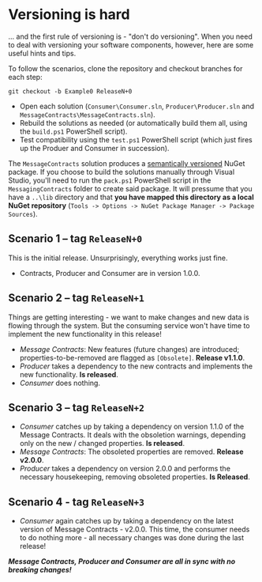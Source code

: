 # Versioning is hard
... and the first rule of versioning is - "don't do versioning". When you need to deal with versioning your software components, 
however, here are some useful hints and tips.

To follow the scenarios, clone the repository and checkout branches for each step:

    git checkout -b Example0 ReleaseN+0

- Open each solution (`Consumer\Consumer.sln`, `Producer\Producer.sln` and `MessageContracts\MessageContracts.sln`).
- Rebuild the solutions as needed (or automatically build them all, using the `build.ps1` PowerShell script).
- Test compatibility using the `test.ps1` PowerShell script (which just fires up the Produer and Consumer in succession).

The `MessageContracts` solution produces a [semantically versioned](http://semver.org/) NuGet package. If you choose to build the solutions manually through Visual Studio, you'll need to run the `pack.ps1` PowerShell script in the `MessagingContracts` folder to create said package. It will pressume that you have a `..\lib` directory and that **you have mapped this directory as a local NuGet repository** (`Tools -> Options -> NuGet Package Manager -> Package Sources`). 

## Scenario 1 – tag `ReleaseN+0`
This is the initial release. Unsurprisingly, everything works just fine.
- Contracts, Producer and Consumer are in version 1.0.0.

## Scenario 2 – tag `ReleaseN+1`
Things are getting interesting - we want to make changes and new data is flowing through the system. But the consuming service 
won't have time to implement the new functionality in this release!
- *Message Contracts*: New features (future changes) are introduced; properties-to-be-removed are flagged as `[Obsolete]`. **Release v1.1.0**.
- *Producer* takes a dependency to the new contracts and implements the new functionality. **Is released**.
- *Consumer* does nothing.

## Scenario 3 – tag `ReleaseN+2`
- *Consumer* catches up by taking a dependency on version 1.1.0 of the Message Contracts. It deals with the obsoletion warnings, depending only on the new / changed properties. **Is released**.
- *Message Contracts*: The obsoleted properties are removed. **Release v2.0.0**.
- *Producer* takes a dependency on version 2.0.0 and performs the necessary housekeeping, removing obsoleted properties. **Is Released**.

## Scenario 4 - tag `ReleaseN+3`
- *Consumer* again catches up by taking a dependency on the latest version of Message Contracts - v2.0.0. This time, the consumer needs to do nothing more - all necessary changes was done during the last release!

***Message Contracts, Producer and Consumer are all in sync with no breaking changes!***
